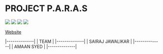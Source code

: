 # PROJECT P.A.R.A.S

<a href='https://tbssciencesociety.github.io/project-paras'><img src="https://img.shields.io/badge/PROJECT-P.A.R.A.S-9cf.svg?logo=probot"></a>
<a href=''><img src="https://img.shields.io/badge/Raspberry-Pi-red.svg?logo=raspberrypi"></a>
<a href='https://www.python.org/'><img src="https://img.shields.io/badge/Python-3-blue.svg?style=flat&logo=python"></a>
<a href='LICENSE'><img src="https://img.shields.io/badge/License-MIT-brightgreen.svg"></a>

[Website](https://tbssciencesociety.github.io/project-paras)

|--------------|
| TEAM |
|--------------|
| SAIRAJ JAWALIKAR |
|--------------|
| AMAAN SYED |
|--------------|

